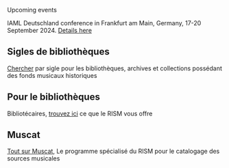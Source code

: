 
<article class="notification is-warning is-light">
    <p class="has-text-weight-semibold">Upcoming events</p>
    <p>IAML Deutschland conference in Frankfurt am Main, Germany, 17-20 September 2024. <a href="https://iaml-deutschland.info/">Details here</a></p>
</article>


## Sigles de bibliothèques

[Chercher](/community/sigla.html) par sigle pour les bibliothèques, archives et collections possédant des fonds musicaux historiques

## Pour le bibliothèques

Bibliotécaires, [trouvez ici](/organization/rism-for-libraries.html) ce que le RISM vous offre

## Muscat

[Tout sur Muscat](/community/muscat.html), Le programme spécialisé du RISM pour le catalogage des sources musicales
